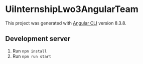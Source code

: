 # UiInternshipLwo3AngularTeam

This project was generated with [Angular CLI](https://github.com/angular/angular-cli) version 8.3.8.

## Development server

1. Run `npm install`
2. Run `npm run start`
